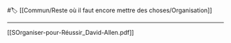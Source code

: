 #🏷️ [[Commun/Reste où il faut encore mettre des choses/Organisation]]
___
[[SOrganiser-pour-Réussir_David-Allen.pdf]]